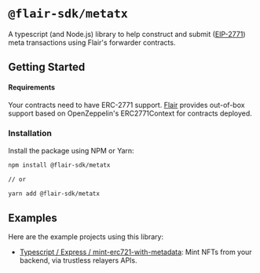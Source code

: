 # `@flair-sdk/metatx`

A typescript (and Node.js) library to help construct and submit ([EIP-2771](https://eips.ethereum.org/EIPS/eip-2771)) meta transactions using Flair's forwarder contracts.

## Getting Started

#### Requirements

Your contracts need to have ERC-2771 support. [Flair](https://flair.dev) provides out-of-box support based on OpenZeppelin's ERC2771Context for contracts deployed.

### Installation

Install the package using NPM or Yarn:

```sh
npm install @flair-sdk/metatx

// or

yarn add @flair-sdk/metatx
```

## Examples

Here are the example projects using this library:

- [Typescript / Express / mint-erc721-with-metadata](https://github.com/flair-sdk/examples/tree/main/express/mint-erc721-with-metadata): Mint NFTs from your backend, via trustless relayers APIs.
